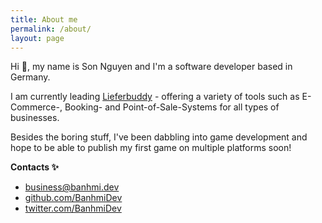 ```yaml
---
title: About me
permalink: /about/
layout: page
---
```


Hi 👋, my name is Son Nguyen and I'm a software developer based in Germany.

I am currently leading <a href="https://partner.lieferbuddy.de" rel="noopener">Lieferbuddy</a> - offering a variety of tools such as E-Commerce-, Booking- and Point-of-Sale-Systems for all types of businesses.

Besides the boring stuff, I've been dabbling into game development and hope to be able to publish my first game on multiple platforms soon!

**Contacts ✨**

- <a href="mailto:business@banhmi.dev">business@banhmi.dev</a>
- <a href="https://github.com/BanhmiDev">github.com/BanhmiDev</a>
- <a href="https://twitter.com/BanhmiDev">twitter.com/BanhmiDev</a>
